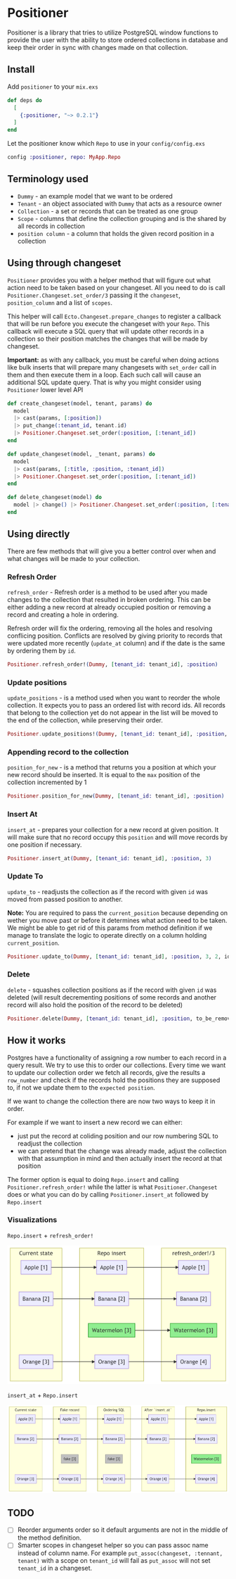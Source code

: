 # Positioner

Positioner is a library that tries to utilize PostgreSQL window functions to provide the user
with the ability to store ordered collections in database and keep their order in sync with changes made on that collection.

## Install

Add `positioner` to your `mix.exs`

```elixir
def deps do
  [
    {:positioner, "~> 0.2.1"}
  ]
end
```

Let the positioner know which `Repo` to use in your `config/config.exs`

```elixir
config :positioner, repo: MyApp.Repo
```

## Terminology used

* `Dummy` - an example model that we want to be ordered
* `Tenant` - an object associated with `Dummy` that acts as a resource owner
* `Collection` - a set or records that can be treated as one group
* `Scope` - columns that define the collection grouping and is the shared by all records in collection
* `position column` - a column that holds the given record position in a collection

## Using through changeset

`Positioner` provides you with a helper method that will figure out what action need to be taken based on your changeset. All you need to do is call `Positioner.Changeset.set_order/3`
passing it the `changeset`, `position_column` and a list of `scopes`.

This helper will call `Ecto.Changeset.prepare_changes` to register a callback that will be run before you execute the changeset with your `Repo`. This callback will execute a SQL query that will update other records in a collection so their position matches the changes that will be made by changeset.

**Important:** as with any callback, you must be careful when doing actions like bulk inserts that will prepare many changesets with `set_order` call in them and then execute them in a loop. Each such call will cause an additional SQL update query. That is why you might consider using `Positioner` lower level API

```elixir
def create_changeset(model, tenant, params) do
  model
  |> cast(params, [:position])
  |> put_change(:tenant_id, tenant.id)
  |> Positioner.Changeset.set_order(:position, [:tenant_id])
end
```

```elixir
def update_changeset(model, _tenant, params) do
  model
  |> cast(params, [:title, :position, :tenant_id])
  |> Positioner.Changeset.set_order(:position, [:tenant_id])
end
```

```elixir
def delete_changeset(model) do
  model |> change() |> Positioner.Changeset.set_order(:position, [:tenant_id])
end
```

## Using directly

There are few methods that will give you a better control over when and what changes will be made to your collection.

### Refresh Order

`refresh_order` - Refresh order is a method to be used after you made changes to the collection that resulted in broken ordering. This can be either adding a new record at already occupied position or removing a record and creating a hole in ordering.

Refresh order will fix the ordering, removing all the holes and resolving conflicing position.
Conflicts are resolved by giving priority to records that were updated more recently (`update_at` column) and if the date is the same by ordering them by `id`.

```elixir
Positioner.refresh_order!(Dummy, [tenant_id: tenant_id], :position)
```

### Update positions

`update_positions` - is a method used when you want to reorder the whole collection. It expects you to pass an ordered list with record ids. All records that belong to the collection yet do not appear in the list will be moved to the end of the collection, while preserving their order.

```elixir
Positioner.update_positions!(Dummy, [tenant_id: tenant_id], :position, [d3, d4, d2, d1])
```

### Appending record to the collection

`position_for_new` - is a method that returns you a position at which your new record should be inserted. It is equal to the `max` position of the collection incremented by 1

```elixir
Positioner.position_for_new(Dummy, [tenant_id: tenant_id], :position)
```

### Insert At

`insert_at` - prepares your collection for a new record at given position. It will make sure that no record occupy this `position` and will move records by one position if necessary.

```elixir
Positioner.insert_at(Dummy, [tenant_id: tenant_id], :position, 3)
```

### Update To

`update_to` - readjusts the collection as if the record with given `id` was moved from passed position to another.

**Note:** You are required to pass the `current_position` because depending on wether you move past or before it determines what action need to be taken. We might be able to get rid of this params from method definition if we manage to translate the logic to operate directly on a column holding `current_position`.

```elixir
Positioner.update_to(Dummy, [tenant_id: tenant_id], :position, 3, 2, id)
```

### Delete

`delete` - squashes collection positions as if the record with given `id` was deleted (will result decrementing positions of some records and another record will also hold the position of the record to be deleted)

```elixir
Positioner.delete(Dummy, [tenant_id: tenant_id], :position, to_be_removed_id)
```

## How it works

Postgres have a functionality of assigning a row number to each record in a query result.
We try to use this to order our collections. Every time we want to update our collection order
we fetch all records, give the results a `row_number` and check if the records hold the positions they are supposed to, if not we update them to the `expected position`.

If we want to change the collection there are now two ways to keep it in order.

For example if we want to insert a new record we can either:

* just put the record at coliding position and our row numbering SQL to readjust the collection
* we can pretend that the change was already made, adjust the collection with that assumption in mind and then actually insert the record at that position

The former option is equal to doing `Repo.insert` and calling `Positioner.refresh_order!`
while the latter is what `Positioner.Changeset` does or what you can do by calling `Positioner.insert_at` followed by `Repo.insert`

### Visualizations

`Repo.insert` + `refresh_order!`

![repo insert followed by refresh order diagram](./assets/refresh_order.png)

`insert_at` + `Repo.insert`

![Insert at followed by repo insert diagram](./assets/insert_at.png)

## TODO

* [ ] Reorder arguments order so it default arguments are not in the middle of the method definition.
* [ ] Smarter scopes in changeset helper so you can pass assoc name instead of column name. For example `put_assoc(changeset, :tennant, tenant)` with a scope on `tenant_id` will fail as `put_assoc` will not set `tenant_id` in a changeset.
